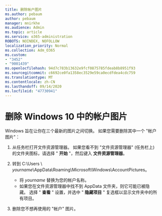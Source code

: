 ```yaml
---
title: 删除帐户图片
ms.author: pebaum
author: pebaum
manager: mnirkhe
ms.audience: Admin
ms.topic: article
ms.service: o365-administration
ROBOTS: NOINDEX, NOFOLLOW
localization_priority: Normal
ms.collection: Adm_O365
ms.custom:
- "3452"
- "9001439"
ms.openlocfilehash: 94d7c783b13632e9fcf0875785fdeab8b8951f93
ms.sourcegitcommit: c6692ce0fa1358ec3529e59ca0ecdfdea4cdc759
ms.translationtype: MT
ms.contentlocale: zh-CN
ms.lasthandoff: 09/14/2020
ms.locfileid: "47730941"
---
```

# <a name="delete-an-account-picture-in-windows-10"></a>删除 Windows 10 中的帐户图片

Windows 旨在让你在三个最新的图片之间切换。 如果您需要删除其中一个 "帐户图片"：

1. 从任务栏打开文件资源管理器。 如果您看不到 "文件资源管理器" (任务栏上) 的文件夹图标，请选择 " **开始** "，然后键入 **文件资源管理器**。

2. 转到 C:\Users \\ *yourname*\AppData\Roaming\Microsoft\Windows\AccountPictures。 
    - 将 *yourname* 替换为您的帐户名称。
    - 如果您在文件资源管理器中找不到 AppData 文件夹，则它可能已被隐藏。 选择 " **查看** " 设置，并选中 " **隐藏项目** " 复选框以显示文件夹中的所有项目。

3. 删除您不想再使用的 "帐户" 图片。
 
 